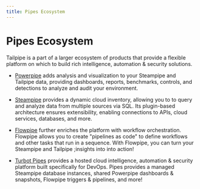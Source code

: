 ```yaml
---
title: Pipes Ecosystem
---
```


# Pipes Ecosystem

Tailpipe is a part of a larger ecosystem of products that provide a flexible platform on which to build rich intelligence, automation & security solutions. 

- [Powerpipe](/docs/pipes-ecosystem/powerpipe) adds analysis and visualization to your Steampipe and Tailpipe data, providing dashboards, reports, benchmarks, controls, and detections to analyze and audit your environment.

- [Steampipe](/docs/pipes-ecosystem/steampipe) provides a dynamic cloud inventory, allowing you to to query and analyze data from multiple sources via SQL.  Its plugin-based architecture ensures extensibility, enabling connections to APIs, cloud services, databases, and more.  

- [Flowpipe](/docs/pipes-ecosystem/flowpipe) further enriches the platform with workflow orchestration.  Flowpipe allows you to create "pipelines as code" to define workflows and other tasks that run in a sequence.  With Flowpipe, you can turn your Steampipe and Tailpipe ;insights into into action!

- [Turbot Pipes](/docs/pipes-ecosystem/pipes) provides a hosted cloud intelligence, automation & security platform built specifically for DevOps. Pipes provides a managed Steampipe database instances, shared Powerpipe dashboards & snapshots, Flowpipe triggers & pipelines, and more!